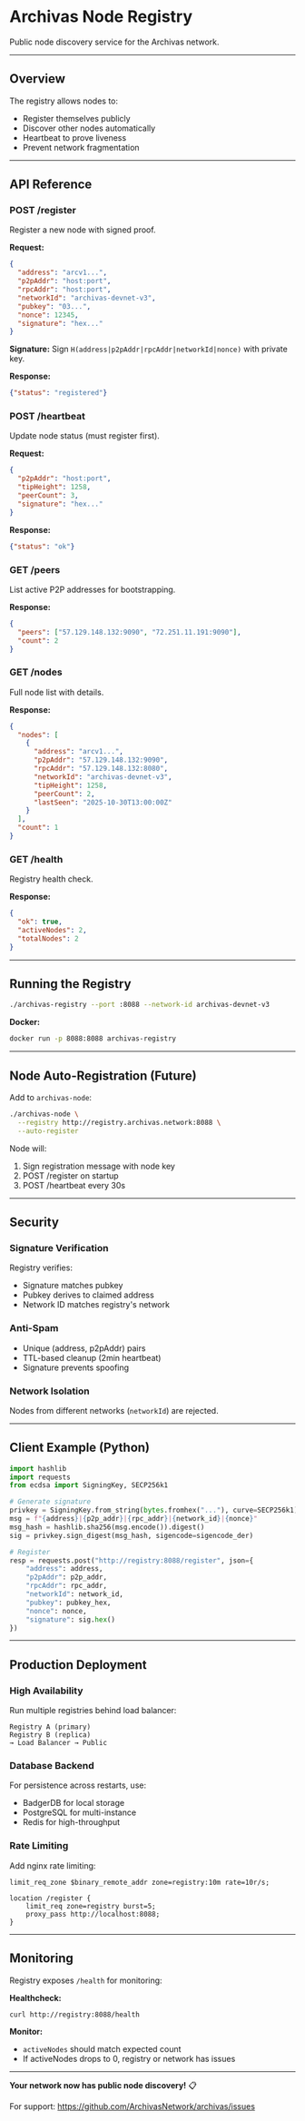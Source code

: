 # Archivas Node Registry

Public node discovery service for the Archivas network.

---

## Overview

The registry allows nodes to:
- Register themselves publicly
- Discover other nodes automatically
- Heartbeat to prove liveness
- Prevent network fragmentation

---

## API Reference

### POST /register

Register a new node with signed proof.

**Request:**
```json
{
  "address": "arcv1...",
  "p2pAddr": "host:port",
  "rpcAddr": "host:port",
  "networkId": "archivas-devnet-v3",
  "pubkey": "03...",
  "nonce": 12345,
  "signature": "hex..."
}
```

**Signature:** Sign `H(address|p2pAddr|rpcAddr|networkId|nonce)` with private key.

**Response:**
```json
{"status": "registered"}
```

### POST /heartbeat

Update node status (must register first).

**Request:**
```json
{
  "p2pAddr": "host:port",
  "tipHeight": 1258,
  "peerCount": 3,
  "signature": "hex..."
}
```

**Response:**
```json
{"status": "ok"}
```

### GET /peers

List active P2P addresses for bootstrapping.

**Response:**
```json
{
  "peers": ["57.129.148.132:9090", "72.251.11.191:9090"],
  "count": 2
}
```

### GET /nodes

Full node list with details.

**Response:**
```json
{
  "nodes": [
    {
      "address": "arcv1...",
      "p2pAddr": "57.129.148.132:9090",
      "rpcAddr": "57.129.148.132:8080",
      "networkId": "archivas-devnet-v3",
      "tipHeight": 1258,
      "peerCount": 2,
      "lastSeen": "2025-10-30T13:00:00Z"
    }
  ],
  "count": 1
}
```

### GET /health

Registry health check.

**Response:**
```json
{
  "ok": true,
  "activeNodes": 2,
  "totalNodes": 2
}
```

---

## Running the Registry

```bash
./archivas-registry --port :8088 --network-id archivas-devnet-v3
```

**Docker:**
```bash
docker run -p 8088:8088 archivas-registry
```

---

## Node Auto-Registration (Future)

Add to `archivas-node`:

```bash
./archivas-node \
  --registry http://registry.archivas.network:8088 \
  --auto-register
```

Node will:
1. Sign registration message with node key
2. POST /register on startup
3. POST /heartbeat every 30s

---

## Security

### Signature Verification

Registry verifies:
- Signature matches pubkey
- Pubkey derives to claimed address
- Network ID matches registry's network

### Anti-Spam

- Unique (address, p2pAddr) pairs
- TTL-based cleanup (2min heartbeat)
- Signature prevents spoofing

### Network Isolation

Nodes from different networks (`networkId`) are rejected.

---

## Client Example (Python)

```python
import hashlib
import requests
from ecdsa import SigningKey, SECP256k1

# Generate signature
privkey = SigningKey.from_string(bytes.fromhex("..."), curve=SECP256k1)
msg = f"{address}|{p2p_addr}|{rpc_addr}|{network_id}|{nonce}"
msg_hash = hashlib.sha256(msg.encode()).digest()
sig = privkey.sign_digest(msg_hash, sigencode=sigencode_der)

# Register
resp = requests.post("http://registry:8088/register", json={
    "address": address,
    "p2pAddr": p2p_addr,
    "rpcAddr": rpc_addr,
    "networkId": network_id,
    "pubkey": pubkey_hex,
    "nonce": nonce,
    "signature": sig.hex()
})
```

---

## Production Deployment

### High Availability

Run multiple registries behind load balancer:
```
Registry A (primary)
Registry B (replica)
→ Load Balancer → Public
```

### Database Backend

For persistence across restarts, use:
- BadgerDB for local storage
- PostgreSQL for multi-instance
- Redis for high-throughput

### Rate Limiting

Add nginx rate limiting:
```nginx
limit_req_zone $binary_remote_addr zone=registry:10m rate=10r/s;

location /register {
    limit_req zone=registry burst=5;
    proxy_pass http://localhost:8088;
}
```

---

## Monitoring

Registry exposes `/health` for monitoring:

**Healthcheck:**
```bash
curl http://registry:8088/health
```

**Monitor:**
- `activeNodes` should match expected count
- If activeNodes drops to 0, registry or network has issues

---

**Your network now has public node discovery!** 📋

For support: https://github.com/ArchivasNetwork/archivas/issues

